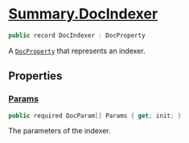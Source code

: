 # [Summary.DocIndexer](../src/Core/DocIndexer.cs#L5)
```cs
public record DocIndexer : DocProperty
```

A [`DocProperty`](./DocProperty.md) that represents an indexer.

## Properties
### [Params](../src/Core/DocIndexer.cs#L10)
```cs
public required DocParam[] Params { get; init; }
```

The parameters of the indexer.

